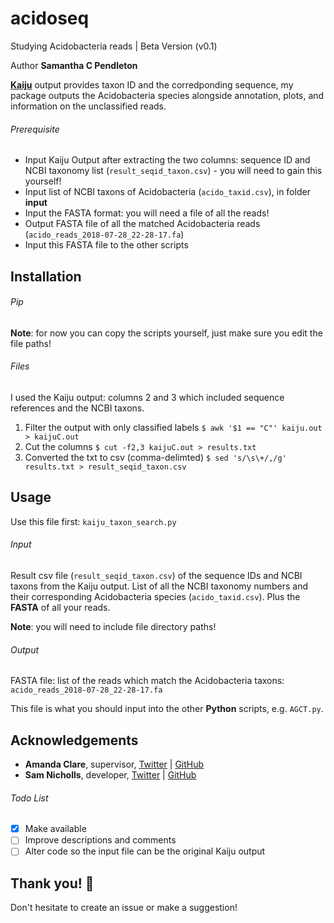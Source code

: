 # acidoseq

Studying Acidobacteria reads | Beta Version (v0.1)

Author __Samantha C Pendleton__

[**Kaiju**](http://kaiju.binf.ku.dk) output provides taxon ID and the corredponding sequence, my package outputs the Acidobacteria species alongside annotation, plots, and information on the unclassified reads.

###### Prerequisite
- Input Kaiju Output after extracting the two columns: sequence ID and NCBI taxonomy list (`result_seqid_taxon.csv`) - you will need to gain this yourself!
- Input list of NCBI taxons of Acidobacteria (`acido_taxid.csv`), in folder **input**
- Input the FASTA format: you will need a file of all the reads!
- Output FASTA file of all the matched Acidobacteria reads (`acido_reads_2018-07-28_22-28-17.fa`)
- Input this FASTA file to the other scripts

## Installation

###### Pip
**Note**: for now you can copy the scripts yourself, just make sure you edit the file paths!

###### Files
I used the Kaiju output: columns 2 and 3 which included sequence references and the NCBI taxons.

1. Filter the output with only classified labels	`$ awk '$1 == "C"' kaiju.out > kaijuC.out`
2. Cut the columns					`$ cut -f2,3 kaijuC.out > results.txt`
3. Converted the txt to csv (comma-delimted)		`$ sed 's/\s\+/,/g' results.txt > result_seqid_taxon.csv`

## Usage
Use this file first: `kaiju_taxon_search.py`

###### Input
Result csv file (`result_seqid_taxon.csv`) of the sequence IDs and NCBI taxons from the Kaiju output. 
List of all the NCBI taxonomy numbers and their corresponding Acidobacteria species (`acido_taxid.csv`).
Plus the **FASTA** of all your reads.

**Note**: you will need to include file directory paths!

###### Output
FASTA file: list of the reads which match the Acidobacteria taxons: `acido_reads_2018-07-28_22-28-17.fa`

This file is what you should input into the other **Python** scripts, e.g. `AGCT.py`.

## Acknowledgements
* **Amanda Clare**, supervisor, [Twitter](https://twitter.com/afc) | [GitHub](https://github.com/amandaclare)
* **Sam Nicholls**, developer, [Twitter](https://twitter.com/samstudio8) | [GitHub](https://github.com/SamStudio8)

###### Todo List
- [x] Make available
- [ ] Improve descriptions and comments
- [ ] Alter code so the input file can be the original Kaiju output

## Thank you! :seedling:

Don't hesitate to create an issue or make a suggestion!
